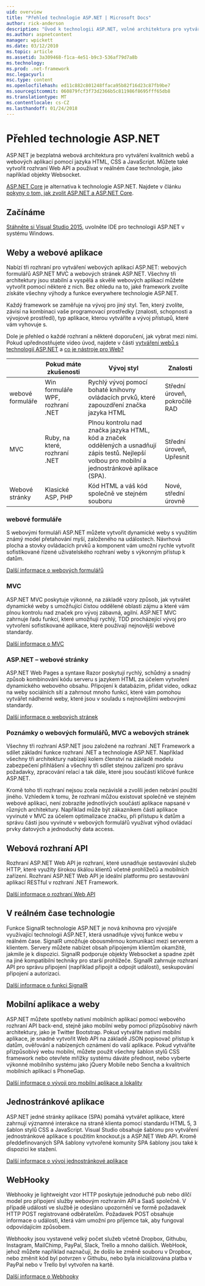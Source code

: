 ```yaml
---
uid: overview
title: "Přehled technologie ASP.NET | Microsoft Docs"
author: rick-anderson
description: "Úvod k technologii ASP.NET, volné architektura pro vytváření webů, webových aplikací a webových rozhraní API."
ms.author: aspnetcontent
manager: wpickett
ms.date: 03/12/2010
ms.topic: article
ms.assetid: 3a309468-f1ca-4e51-b9c3-536af79d7a8b
ms.technology: 
ms.prod: .net-framework
msc.legacyurl: 
msc.type: content
ms.openlocfilehash: ed11c882c801248ffaca95b82f16d23c87fb9be7
ms.sourcegitcommit: 060879fcf3f73d2366b5c811986f8695fff65db8
ms.translationtype: MT
ms.contentlocale: cs-CZ
ms.lasthandoff: 01/24/2018
---
```

# <a name="aspnet-overview"></a>Přehled technologie ASP.NET

ASP.NET je bezplatná webová architektura pro vytváření kvalitních webů a webových aplikací pomocí jazyka HTML, CSS a JavaScript. Můžete také vytvořit rozhraní Web API a používat v reálném čase technologie, jako například objekty Websocket.

[ASP.NET Core](https://docs.microsoft.com/aspnet/core/) je alternativa k technologie ASP.NET.  Najdete v článku [pokyny o tom, jak zvolit ASP.NET a ASP.NET Core](https://docs.microsoft.com/aspnet/core/choose-aspnet-framework).

## <a name="get-started"></a>Začínáme

[Stáhněte si Visual Studio 2015](https://go.microsoft.com/fwlink/?LinkId=826064), uvolněte IDE pro technologii ASP.NET v systému Windows.

## <a name="websites-and-web-applications"></a>Weby a webové aplikace

 Nabízí tři rozhraní pro vytváření webových aplikací ASP.NET: webových formulářů ASP.NET MVC a webových stránek ASP.NET. Všechny tři architektury jsou stabilní a vyspělá a skvělé webových aplikací můžete vytvořit pomocí některé z nich. Bez ohledu na to, jaké framework zvolíte získáte všechny výhody a funkce everywhere technologie ASP.NET.

Každý framework se zaměřuje na vývoj pro jiný styl. Ten, který zvolíte, závisí na kombinaci vaše programovací prostředky (znalosti, schopnosti a vývojové prostředí), typ aplikace, kterou vytváříte a vývoj přístupů, které vám vyhovuje s.

Dole je přehled o každé rozhraní a některé doporučení, jak vybrat mezi nimi. Pokud upřednostňujete video úvod, najdete v části [vytváření webů s technologií ASP.NET](https://channel9.msdn.com/Blogs/ASP-NET-Site-Videos/Making-Websites-with-ASPNET) a [co je nástroje pro Web?](https://channel9.msdn.com/Blogs/ASP-NET-Site-Videos/what-is-web-tools)

|   | Pokud máte zkušenosti | Vývoj styl | Znalosti | 
|-----------|----------------------|-----------------------------------------------------|----------------|
| webové formuláře | Win formuláře WPF, rozhraní .NET | Rychlý vývoj pomocí bohaté knihovny ovládacích prvků, které zapouzdření značka jazyka HTML | Střední úroveň, pokročilé RAD |
| MVC       | Ruby, na které, rozhraní .NET  | Plnou kontrolu nad značka jazyka HTML, kód a značek oddělených a usnadňují zápis testů. Nejlepší volbou pro mobilní a jednostránkové aplikace (SPA). | Střední úroveň, Upřesnit |
| Webové stránky  | Klasické ASP, PHP     | Kód HTML a váš kód společně ve stejném souboru | Nové, střední úrovně |

### <a name="web-forms"></a>webové formuláře

S webovými formuláři ASP.NET můžete vytvořit dynamické weby s využitím známý model přetahování myší, založeného na událostech. Návrhová plocha a stovky ovládacích prvků a komponent vám umožní rychle vytvořit sofistikované řízené uživatelského rozhraní weby s výkonným přístup k datům. 

[Další informace o webových formulářů](web-forms/index.md)

### <a name="mvc"></a>MVC

ASP.NET MVC poskytuje výkonné, na základě vzory způsob, jak vytvářet dynamické weby s umožňující čistou oddělené oblasti zájmu a které vám plnou kontrolu nad značek pro vývoj zábavná, agilní. ASP.NET MVC zahrnuje řadu funkcí, které umožňují rychlý, TDD procházející vývoj pro vytvoření sofistikované aplikace, které používají nejnovější webové standardy. 

[Další informace o MVC](mvc/index.md)

### <a name="aspnet-web-pages"></a>ASP.NET – webové stránky

ASP.NET Web Pages a syntaxe Razor poskytují rychlý, schůdný a snadný způsob kombinování kódu serveru s jazykem HTML za účelem vytvoření dynamického webového obsahu. Připojení k databázím, přidat video, odkaz na weby sociálních sítí a zahrnout mnoho funkcí, které vám pomohou vytvářet nádherné weby, které jsou v souladu s nejnovějšími webovými standardy.

[Další informace o webových stránek](web-pages/index.md)

### <a name="notes-about-web-forms-mvc-and-web-pages"></a>Poznámky o webových formulářů, MVC a webových stránek

Všechny tři rozhraní ASP.NET jsou založené na rozhraní .NET Framework a sdílet základní funkce rozhraní .NET a technologie ASP.NET. Například všechny tři architektury nabízejí kolem členství na základě modelu zabezpečení přihlášení a všechny tři sdílet stejnou zařízení pro správu požadavky, zpracování relací a tak dále, které jsou součástí klíčové funkce ASP.NET.

Kromě toho tři rozhraní nejsou zcela nezávislé a zvolili jeden nebrání použití jiného. Vzhledem k tomu, že rozhraní můžou existovat společně ve stejném webové aplikaci, není zobrazíte jednotlivých součástí aplikace napsané v různých architektury. Například může být zákazníkem částí aplikace vyvinuté v MVC za účelem optimalizace značku, při přístupu k datům a správu části jsou vyvinuté v webových formulářů využívat výhod ovládací prvky datových a jednoduchý data access.

## <a name="web-apis"></a>Webová rozhraní API

Rozhraní ASP.NET Web API je rozhraní, které usnadňuje sestavování služeb HTTP, které využity širokou škálou klientů včetně prohlížečů a mobilních zařízení. Rozhraní ASP.NET Web API je ideální platformu pro sestavování aplikací RESTful v rozhraní .NET Framework.

[Další informace o rozhraní Web API](web-api/index.md)

<!-- Put first under Web API TOC:  Watch video (9 minutes) https://channel9.msdn.com/Blogs/ASP-NET-Site-Videos/services-and-aspnet -->

## <a name="real-time-technologies"></a>V reálném čase technologie

Funkce SignalR technologie ASP.NET je nová knihovna pro vývojáře využívající technologii ASP.NET, která usnadňuje vývoj funkce webu v reálném čase. SignalR umožňuje obousměrnou komunikaci mezi serverem a klientem. Servery můžete nabízet obsah připojeným klientům okamžitě, jakmile je k dispozici. SignalR podporuje objekty Websocket a spadne zpět na jiné kompatibilní techniky pro starší prohlížeče. SignalR zahrnuje rozhraní API pro správu připojení (například připojit a odpojit událostí), seskupování připojení a autorizaci.

[Další informace o funkci SignalR](signalr/index.md)

<!-- Put first under SignalR TOC:  Watch video (6 minutes) https://channel9.msdn.com/Blogs/ASP-NET-Site-Videos/signalr-and-the-real-time-web -->

## <a name="mobile-apps-and-sites"></a>Mobilní aplikace a weby 

ASP.NET můžete spotřeby nativní mobilních aplikací pomocí webového rozhraní API back-end, stejně jako mobilní weby pomocí přizpůsobivý návrh architektury, jako je Twitter Bootstrap. Pokud vytváříte nativní mobilní aplikace, je snadné vytvořit Web API na základě JSON popisovač přístup k datům, ověřování a nabízených oznámení do vaší aplikace. Pokud vytváříte přizpůsobivý webu mobilní, můžete použít všechny šablon stylů CSS framework nebo otevřete mřížky systému dáváte přednost, nebo vyberte výkonné mobilního systému jako jQuery Mobile nebo Sencha a kvalitních mobilních aplikací s PhoneGap.

[Další informace o vývoji pro mobilní aplikace a lokality](mobile/index.md)

<!-- Put first under mobile TOC:  Watch video (11 minutes) https://channel9.msdn.com/Blogs/ASP-NET-Site-Videos/aspnet-and-mobile -->

## <a name="single-page-applications"></a>Jednostránkové aplikace 

ASP.NET jedné stránky aplikace (SPA) pomáhá vytvářet aplikace, které zahrnují významné interakce na straně klienta pomocí standardu HTML 5, 3 šablon stylů CSS a JavaScript. Visual Studio obsahuje šablonu pro vytváření jednostránkové aplikace s použitím knockout.js a ASP.NET Web API. Kromě předdefinovaných SPA šablony vytvořené komunity SPA šablony jsou také k dispozici ke stažení.

[Další informace o vývoj jednostránkové aplikace](single-page-application/index.md)

## <a name="webhooks"></a>WebHooky

Webhooky je lightweight vzor HTTP poskytuje jednoduché pub nebo dílčí model pro připojení služby webovým rozhraním API a SaaS společně. V případě události ve službě je odesláno upozornění ve formě požadavek HTTP POST registrované odběratelům. Požadavek POST obsahuje informace o události, která vám umožní pro příjemce tak, aby fungoval odpovídajícím způsobem.

Webhooky jsou vystavené velký počet služeb včetně Dropbox, Githubu, Instagram, MailChimp, PayPal, Slack, Trello a mnoho dalších. WebHook, jehož můžete například naznačují, že došlo ke změně souboru v Dropbox, nebo změnit kód byl potvrzen v Githubu, nebo byla inicializována platba v PayPal nebo v Trello byl vytvořen na kartě.

[Další informace o Webhooky](webhooks/index.md)





<!--
Create Deployment TOC based on https://www.asp.net/aspnet/overview/deployment
Copy deployment content map to MVC, WebForms, Web Pages, Web API sections.
Copy Web Deployment in Enterprise from WebForms to MVC
Move under ASP.NET Best practices
    What not to do in ASP.NET, and what to do instead https://review.docs.microsoft.cus/aspnet/aspnet/overview/web-development-best-practices/what-not-to-do-in-aspnet-and-what-to-do-instead
    Async and await https://channel9.msdn.com/Blogs/ASP-NET-Site-Videos/async-and-await
    Building Real World Cloud Apps with Azure https://review.docs.microsoft.com/aspnet/aspnet/overview/developing-apps-with-windows-azure/building-real-world-cloud-apps-with-windows-azure/introduction
    Hands on Lab: Maintainable Azure Websites: Managing Change and Scale https://review.docs.microsoft.com/aspnet/aspnet/overview/developing-apps-with-windows-azure/maintainable-azure-websites-managing-change-and-scale

-->
